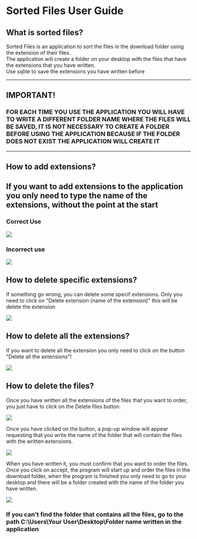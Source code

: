 <h1>Sorted Files User Guide </h1>
<section>
  <h2>What is sorted files?</h2>
  <p>Sorted Files is an application to sort the files in the download folder using the extension of their files. <br/>
    The application will create a folder on your desktop with the files that have the extensions that you have written. <br/>
    Use sqlite to save the extensions you have written before </p>
    <hr />
    <h2>IMPORTANT! <br /> </h2>
    <h3>FOR EACH TIME YOU USE THE APPLICATION YOU WILL HAVE TO WRITE A DIFFERENT FOLDER NAME WHERE THE FILES WILL BE SAVED, IT IS NOT NECESSARY TO CREATE A FOLDER BEFORE         USING THE APPLICATION BECAUSE IF THE FOLDER DOES NOT EXIST THE APPLICATION WILL CREATE IT </h3>
    <hr />
</section>
<section>
<h2> How to add extensions? <h2/>
  <p>If you want to add extensions to the application you only need to type the name of the extensions, without the point at the start</p>
  <h3>Correct Use</h3>
  <img src="https://user-images.githubusercontent.com/114060853/210165963-2fb95d96-a2aa-4b4d-9dc5-c9bacc07ef3d.PNG" />

  <h3>Incorrect use</h3>
  <img src="https://user-images.githubusercontent.com/114060853/210166017-374ebbe4-14a3-480b-b412-bce1162c3ca4.PNG" />
</section>
 <section>
   <h2>How to delete specific extensions?</h2>
   <p>If something go wrong, you can delete some specif extensions. Only you need to click on "Delete extension (name of the extension)" this will be delete the extension </p>
     <img src="https://user-images.githubusercontent.com/114060853/210166232-9867c7ed-58fa-4452-9cf2-65c85b53984d.PNG" />
   <h2>How to delete all the extensions?</h2>
   <p>If you want to delete all the extension you only need to click on the button "Delete all the extensions"!</p>
   <img src="https://user-images.githubusercontent.com/114060853/210166348-463ca6a6-784a-434b-9c07-060c0fa3b475.PNG"/>
 </section>
<section>
  <h2>How to delete the files?</h2>
  <p>Once you have written all the extensions of the files that you want to order, you just have to click on the Delete files button.</p>
  <img src="https://user-images.githubusercontent.com/114060853/210166472-9d21c30c-2ce9-4c24-855f-74d573c9289e.PNG"/>
  <p>Once you have clicked on the button, a pop-up window will appear requesting that you write the name of the folder that will contain the files with the written extensions.</p>
  <img src="https://user-images.githubusercontent.com/114060853/210166503-652b6d07-62a4-41e7-aa6b-8177d59ab18f.PNG"/>
  <p>When you have written it, you must confirm that you want to order the files.
Once you click on accept, the program will start up and order the files in the download folder, when the program is finished you only need to go to your desktop and there will be a folder created with the name of the folder you have written.</p>
  <img src="https://user-images.githubusercontent.com/114060853/210166661-37627c57-5d49-4dac-80fc-3d3eb1ba4154.PNG">
  <h3>If you can't find the folder that contains all the files, go to the path C:\Users\Your User\Desktop\Folder name written in the application</h3>
</section>
